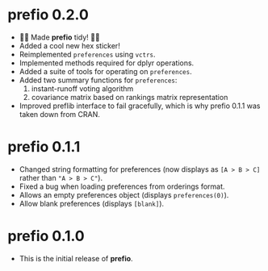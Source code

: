 # **prefio** 0.2.0

* 🎉🥳 Made **prefio** tidy! 🎊🎆
* Added a cool new hex sticker!
* Reimplemented `preferences` using `vctrs`.
* Implemented methods required for dplyr operations.
* Added a suite of tools for operating on `preferences`.
* Added two summary functions for `preferences`:
    1. instant-runoff voting algorithm
    2. covariance matrix based on rankings matrix representation
* Improved preflib interface to fail gracefully, which is why prefio 0.1.1 was taken down from CRAN.

# **prefio** 0.1.1

* Changed string formatting for preferences (now displays as `[A > B > C]`
rather than `"A > B > C"`).
* Fixed a bug when loading preferences from orderings format.
* Allows an empty preferences object (displays `preferences(0)`).
* Allow blank preferences (displays `[blank]`).

# **prefio** 0.1.0

* This is the initial release of **prefio**.

